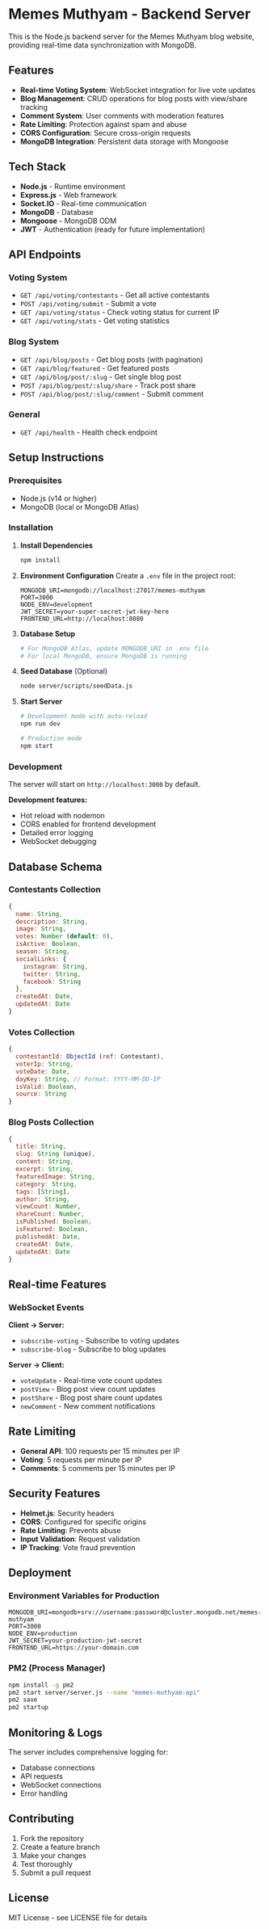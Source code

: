 # Memes Muthyam - Backend Server

This is the Node.js backend server for the Memes Muthyam blog website, providing real-time data synchronization with MongoDB.

## Features

- **Real-time Voting System**: WebSocket integration for live vote updates
- **Blog Management**: CRUD operations for blog posts with view/share tracking
- **Comment System**: User comments with moderation features
- **Rate Limiting**: Protection against spam and abuse
- **CORS Configuration**: Secure cross-origin requests
- **MongoDB Integration**: Persistent data storage with Mongoose

## Tech Stack

- **Node.js** - Runtime environment
- **Express.js** - Web framework
- **Socket.IO** - Real-time communication
- **MongoDB** - Database
- **Mongoose** - MongoDB ODM
- **JWT** - Authentication (ready for future implementation)

## API Endpoints

### Voting System

- `GET /api/voting/contestants` - Get all active contestants
- `POST /api/voting/submit` - Submit a vote
- `GET /api/voting/status` - Check voting status for current IP
- `GET /api/voting/stats` - Get voting statistics

### Blog System

- `GET /api/blog/posts` - Get blog posts (with pagination)
- `GET /api/blog/featured` - Get featured posts
- `GET /api/blog/post/:slug` - Get single blog post
- `POST /api/blog/post/:slug/share` - Track post share
- `POST /api/blog/post/:slug/comment` - Submit comment

### General

- `GET /api/health` - Health check endpoint

## Setup Instructions

### Prerequisites

- Node.js (v14 or higher)
- MongoDB (local or MongoDB Atlas)

### Installation

1. **Install Dependencies**

   ```bash
   npm install
   ```

2. **Environment Configuration**
   Create a `.env` file in the project root:

   ```env
   MONGODB_URI=mongodb://localhost:27017/memes-muthyam
   PORT=3000
   NODE_ENV=development
   JWT_SECRET=your-super-secret-jwt-key-here
   FRONTEND_URL=http://localhost:8080
   ```

3. **Database Setup**

   ```bash
   # For MongoDB Atlas, update MONGODB_URI in .env file
   # For local MongoDB, ensure MongoDB is running
   ```

4. **Seed Database** (Optional)

   ```bash
   node server/scripts/seedData.js
   ```

5. **Start Server**

   ```bash
   # Development mode with auto-reload
   npm run dev

   # Production mode
   npm start
   ```

### Development

The server will start on `http://localhost:3000` by default.

**Development features:**

- Hot reload with nodemon
- CORS enabled for frontend development
- Detailed error logging
- WebSocket debugging

## Database Schema

### Contestants Collection

```javascript
{
  name: String,
  description: String,
  image: String,
  votes: Number (default: 0),
  isActive: Boolean,
  season: String,
  socialLinks: {
    instagram: String,
    twitter: String,
    facebook: String
  },
  createdAt: Date,
  updatedAt: Date
}
```

### Votes Collection

```javascript
{
  contestantId: ObjectId (ref: Contestant),
  voterIp: String,
  voteDate: Date,
  dayKey: String, // Format: YYYY-MM-DD-IP
  isValid: Boolean,
  source: String
}
```

### Blog Posts Collection

```javascript
{
  title: String,
  slug: String (unique),
  content: String,
  excerpt: String,
  featuredImage: String,
  category: String,
  tags: [String],
  author: String,
  viewCount: Number,
  shareCount: Number,
  isPublished: Boolean,
  isFeatured: Boolean,
  publishedAt: Date,
  createdAt: Date,
  updatedAt: Date
}
```

## Real-time Features

### WebSocket Events

**Client → Server:**

- `subscribe-voting` - Subscribe to voting updates
- `subscribe-blog` - Subscribe to blog updates

**Server → Client:**

- `voteUpdate` - Real-time vote count updates
- `postView` - Blog post view count updates
- `postShare` - Blog post share count updates
- `newComment` - New comment notifications

## Rate Limiting

- **General API**: 100 requests per 15 minutes per IP
- **Voting**: 5 requests per minute per IP
- **Comments**: 5 comments per 15 minutes per IP

## Security Features

- **Helmet.js**: Security headers
- **CORS**: Configured for specific origins
- **Rate Limiting**: Prevents abuse
- **Input Validation**: Request validation
- **IP Tracking**: Vote fraud prevention

## Deployment

### Environment Variables for Production

```env
MONGODB_URI=mongodb+srv://username:password@cluster.mongodb.net/memes-muthyam
PORT=3000
NODE_ENV=production
JWT_SECRET=your-production-jwt-secret
FRONTEND_URL=https://your-domain.com
```

### PM2 (Process Manager)

```bash
npm install -g pm2
pm2 start server/server.js --name "memes-muthyam-api"
pm2 save
pm2 startup
```

## Monitoring & Logs

The server includes comprehensive logging for:

- Database connections
- API requests
- WebSocket connections
- Error handling

## Contributing

1. Fork the repository
2. Create a feature branch
3. Make your changes
4. Test thoroughly
5. Submit a pull request

## License

MIT License - see LICENSE file for details
